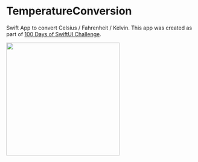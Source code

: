 # TemperatureConversion
Swift App to convert Celsius / Fahrenheit / Kelvin. This app was created as part of [100 Days of SwiftUI Challenge](https://www.hackingwithswift.com/100/swiftui/19).


<img src="https://user-images.githubusercontent.com/5663078/222931045-f376a0bb-b2f9-47f7-8671-03aa75142e9f.png" width="300">

